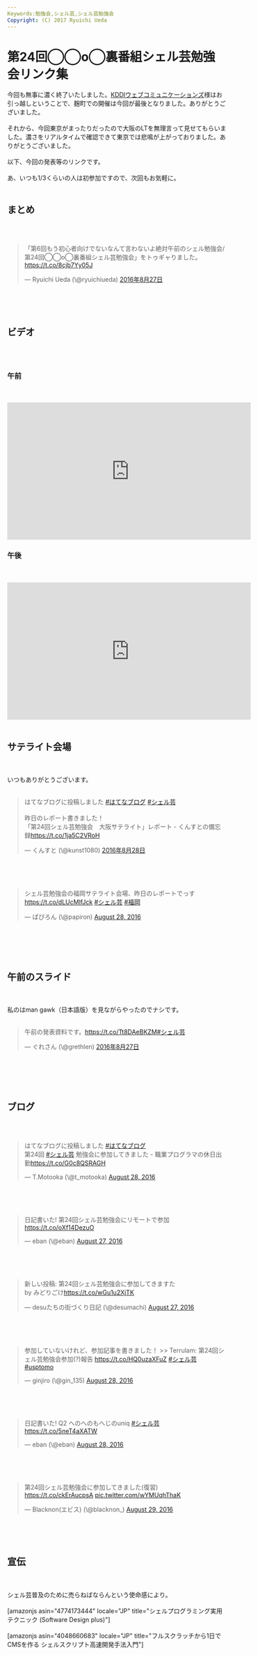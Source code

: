 ```yaml
---
Keywords:勉強会,シェル芸,シェル芸勉強会
Copyright: (C) 2017 Ryuichi Ueda
---
```


# 第24回◯◯o◯裏番組シェル芸勉強会リンク集
今回も無事に濃く終了いたしました。<a href="http://www.kddi-webcommunications.co.jp/">KDDIウェブコミュニケーションズ</a>様はお引っ越しということで、麹町での開催は今回が最後となりました。ありがとうございました。<br />
<br />
それから、今回東京がまったりだったので大阪のLTを無理言って見せてもらいました。濃さをリアルタイムで確認できて東京では悲鳴が上がっておりました。ありがとうございました。<br />
<br />
以下、今回の発表等のリンクです。<br />
<br />
あ、いつも1/3くらいの人は初参加ですので、次回もお気軽に。<br />
<br />
<h2>まとめ</h2><br />
<br />
<blockquote class="twitter-tweet" data-lang="ja"><p lang="ja" dir="ltr">「第6回もう初心者向けでないなんて言わないよ絶対午前のシェル勉強会/第24回◯◯o◯裏番組シェル芸勉強会」をトゥギャりました。 <a href="https://t.co/8cjb7Yy05J">https://t.co/8cjb7Yy05J</a></p>&mdash; Ryuichi Ueda (\@ryuichiueda) <a href="https://twitter.com/ryuichiueda/status/769523513283588096">2016年8月27日</a></blockquote><br />
<script async src="//platform.twitter.com/widgets.js" charset="utf-8"></script><br />
<br />
<h2>ビデオ</h2><br />
<br />
<h3>午前</h3><br />
<br />
<iframe width="560" height="315" src="https://www.youtube.com/embed/H5xSSjEQbMg" frameborder="0" allowfullscreen></iframe><br />
<h3>午後</h3><br />
<br />
<iframe width="560" height="315" src="https://www.youtube.com/embed/k2RglXdBrQc" frameborder="0" allowfullscreen></iframe><br />
<br />
<h2>サテライト会場</h2><br />
<br />
いつもありがとうございます。<br />
<br />
<blockquote class="twitter-tweet" data-lang="ja"><p lang="ja" dir="ltr">はてなブログに投稿しました <a href="https://twitter.com/hashtag/%E3%81%AF%E3%81%A6%E3%81%AA%E3%83%96%E3%83%AD%E3%82%B0?src=hash">#はてなブログ</a> <a href="https://twitter.com/hashtag/%E3%82%B7%E3%82%A7%E3%83%AB%E8%8A%B8?src=hash">#シェル芸</a><br><br>昨日のレポート書きました！<br>「第24回シェル芸勉強会　大阪サテライト」レポート - くんすとの備忘録<a href="https://t.co/1ja5C2VRoH">https://t.co/1ja5C2VRoH</a></p>&mdash; くんすと (\@kunst1080) <a href="https://twitter.com/kunst1080/status/769817484920655872">2016年8月28日</a></blockquote><br />
<script async src="//platform.twitter.com/widgets.js" charset="utf-8"></script><br />
<br />
<blockquote class="twitter-tweet" data-partner="tweetdeck"><p lang="ja" dir="ltr">シェル芸勉強会の福岡サテライト会場、昨日のレポートでっす <a href="https://t.co/dLUcMlfJck">https://t.co/dLUcMlfJck</a> <a href="https://twitter.com/hashtag/%E3%82%B7%E3%82%A7%E3%83%AB%E8%8A%B8?src=hash">#シェル芸</a> <a href="https://twitter.com/hashtag/%E7%A6%8F%E5%B2%A1?src=hash">#福岡</a></p>&mdash; ぱぴろん (\@papiron) <a href="https://twitter.com/papiron/status/769761006474006532">August 28, 2016</a></blockquote><br />
<script async src="//platform.twitter.com/widgets.js" charset="utf-8"></script><br />
<br />
<br />
<h2>午前のスライド</h2><br />
<br />
私のはman gawk（日本語版）を見ながらやったのでナシです。<br />
<br />
<blockquote class="twitter-tweet" data-lang="ja"><p lang="ja" dir="ltr">午前の発表資料です。<a href="https://t.co/Tt8DAeBKZM">https://t.co/Tt8DAeBKZM</a><a href="https://twitter.com/hashtag/%E3%82%B7%E3%82%A7%E3%83%AB%E8%8A%B8?src=hash">#シェル芸</a></p>&mdash; ぐれさん (\@grethlen) <a href="https://twitter.com/grethlen/status/769363360324333569">2016年8月27日</a></blockquote><br />
<script async src="//platform.twitter.com/widgets.js" charset="utf-8"></script><br />
<br />
<br />
<h2>ブログ</h2><br />
<br />
<blockquote class="twitter-tweet" data-partner="tweetdeck"><p lang="ja" dir="ltr">はてなブログに投稿しました <a href="https://twitter.com/hashtag/%E3%81%AF%E3%81%A6%E3%81%AA%E3%83%96%E3%83%AD%E3%82%B0?src=hash">#はてなブログ</a><br>第24回 <a href="https://twitter.com/hashtag/%E3%82%B7%E3%82%A7%E3%83%AB%E8%8A%B8?src=hash">#シェル芸</a> 勉強会に参加してきました - 職業プログラマの休日出勤<a href="https://t.co/G0c8QSRAGH">https://t.co/G0c8QSRAGH</a></p>&mdash; T.Motooka (\@t_motooka) <a href="https://twitter.com/t_motooka/status/769719023810387968">August 28, 2016</a></blockquote><br />
<script async src="//platform.twitter.com/widgets.js" charset="utf-8"></script><br />
<br />
<blockquote class="twitter-tweet" data-partner="tweetdeck"><p lang="ja" dir="ltr">日記書いた! 第24回シェル芸勉強会にリモートで参加<a href="https://t.co/oXf14DezuO">https://t.co/oXf14DezuO</a></p>&mdash; eban (\@eban) <a href="https://twitter.com/eban/status/769600124335128576">August 27, 2016</a></blockquote><br />
<script async src="//platform.twitter.com/widgets.js" charset="utf-8"></script><br />
<br />
<blockquote class="twitter-tweet" data-partner="tweetdeck"><p lang="ja" dir="ltr">新しい投稿: 第24回シェル芸勉強会に参加してきますた<br>by みどりごけ<a href="https://t.co/wGu1u2XjTK">https://t.co/wGu1u2XjTK</a></p>&mdash; desuたちの街づくり日記 (\@desumachi) <a href="https://twitter.com/desumachi/status/769520362140774400">August 27, 2016</a></blockquote><br />
<script async src="//platform.twitter.com/widgets.js" charset="utf-8"></script><br />
<br />
<blockquote class="twitter-tweet" data-partner="tweetdeck"><p lang="ja" dir="ltr">参加していないけれど、参加記事を書きました！ &gt;&gt; Terrulam: 第24回シェル芸勉強会参加(?)報告 <a href="https://t.co/HQ0uzaXFuZ">https://t.co/HQ0uzaXFuZ</a> <a href="https://twitter.com/hashtag/%E3%82%B7%E3%82%A7%E3%83%AB%E8%8A%B8?src=hash">#シェル芸</a> <a href="https://twitter.com/hashtag/usptomo?src=hash">#usptomo</a></p>&mdash; ginjiro (\@gin_135) <a href="https://twitter.com/gin_135/status/769961662799577089">August 28, 2016</a></blockquote><br />
<script async src="//platform.twitter.com/widgets.js" charset="utf-8"></script><br />
<br />
<blockquote class="twitter-tweet" data-partner="tweetdeck"><p lang="ja" dir="ltr">日記書いた! Q2 へのへのもへじのuniq <a href="https://twitter.com/hashtag/%E3%82%B7%E3%82%A7%E3%83%AB%E8%8A%B8?src=hash">#シェル芸</a><a href="https://t.co/5neT4aXATW">https://t.co/5neT4aXATW</a></p>&mdash; eban (\@eban) <a href="https://twitter.com/eban/status/769932073482223616">August 28, 2016</a></blockquote><br />
<script async src="//platform.twitter.com/widgets.js" charset="utf-8"></script><br />
<br />
<blockquote class="twitter-tweet" data-partner="tweetdeck"><p lang="ja" dir="ltr">第24回シェル芸勉強会に参加してきました(復習) <a href="https://t.co/ckErAucpsA">https://t.co/ckErAucpsA</a> <a href="https://t.co/wYMUqhThaK">pic.twitter.com/wYMUqhThaK</a></p>&mdash; Blacknon(エビス) (\@blacknon_) <a href="https://twitter.com/blacknon_/status/770048707790331905">August 29, 2016</a></blockquote><br />
<script async src="//platform.twitter.com/widgets.js" charset="utf-8"></script><br />
<br />
<h2>宣伝</h2><br />
<br />
シェル芸普及のために売らねばならんという使命感により。<br />
<br />
[amazonjs asin="4774173444" locale="JP" title="シェルプログラミング実用テクニック (Software Design plus)"]<br />
<br />
[amazonjs asin="4048660683" locale="JP" title="フルスクラッチから1日でCMSを作る シェルスクリプト高速開発手法入門"]
